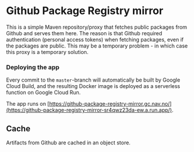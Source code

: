 # Github Package Registry mirror

This is a simple Maven repository/proxy that fetches public packages from Github
and serves them here. The reason is that Github required authentication (personal access tokens)
when fetching packages, even if the packages are public. This may be a temporary problem -
in which case this proxy is a temporary solution.

### Deploying the app

Every commit to the `master`-branch will automatically be built by Google Cloud Build,
and the resulting Docker image is deployed as a serverless function on Google Cloud Run.

The app runs on [https://github-package-registry-mirror.gc.nav.no/](https://github-package-registry-mirror-sr4qwz23da-ew.a.run.app/).

## Cache

Artifacts from Github are cached in an object store.
